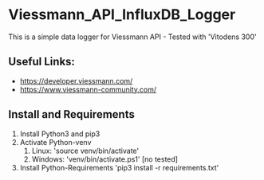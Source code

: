 # Viessmann_API_InfluxDB_Logger

This is a simple data logger for Viessmann API - Tested with 'Vitodens 300'

## Useful Links:
- https://developer.viessmann.com/
- https://www.viessmann-community.com/


## Install and Requirements
1. Install Python3 and pip3
2. Activate Python-venv
   1. Linux: 'source venv/bin/activate'
   2. Windows: 'venv/bin/activate.ps1' [no tested]
3. Install Python-Requirements 'pip3 install -r requirements.txt'